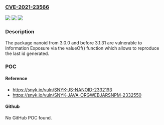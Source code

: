 ### [CVE-2021-23566](https://cve.mitre.org/cgi-bin/cvename.cgi?name=CVE-2021-23566)
![](https://img.shields.io/static/v1?label=Product&message=nanoid&color=blue)
![](https://img.shields.io/static/v1?label=Version&message=%3C%203.1.31%20&color=brighgreen)
![](https://img.shields.io/static/v1?label=Vulnerability&message=Information%20Exposure&color=brighgreen)

### Description

The package nanoid from 3.0.0 and before 3.1.31 are vulnerable to Information Exposure via the valueOf() function which allows to reproduce the last id generated.

### POC

#### Reference
- https://snyk.io/vuln/SNYK-JS-NANOID-2332193
- https://snyk.io/vuln/SNYK-JAVA-ORGWEBJARSNPM-2332550

#### Github
No GitHub POC found.

